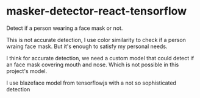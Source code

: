 # masker-detector-react-tensorflow
Detect if a person wearing a face mask or not.

This is not accurate detection, I use color similarity to check if a person wraing face mask.
But it's enough to satisfy my personal needs.

I think for accurate detection, we need a custom model that could detect if an face mask covering mouth and nose. Which is not possible in this project's model.

I use blazeface model from tensorflowjs with a not so sophisticated detection
